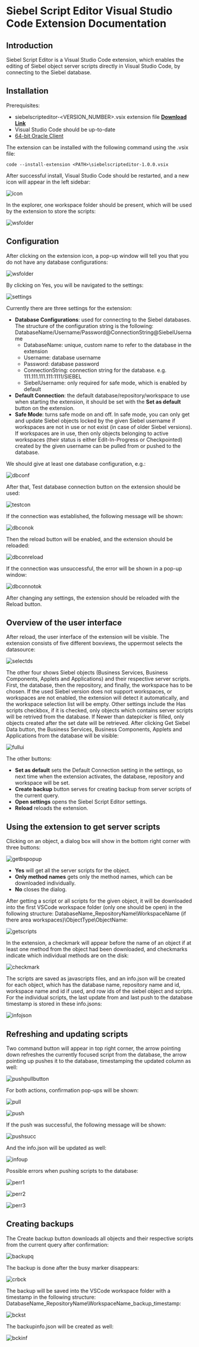 # Siebel Script Editor Visual Studio Code Extension Documentation

## Introduction
Siebel Script Editor is a Visual Studio Code extension, which enables the editing of Siebel object server scripts directly in Visual Studio Code, by connecting to the Siebel database.

## Installation
Prerequisites:
- siebelscripteditor-\<VERSION_NUMBER\>.vsix extension file [__Download Link__](https://github.com/endoit/siebelScriptsEditor/raw/main/siebelscripteditor-1.0.0.vsix)
-	Visual Studio Code should be up-to-date
-	[64-bit Oracle Client](https://www.oracle.com/database/technologies/instant-client/downloads.html)

The extension can be installed with the following command using the .vsix file:
```
code --install-extension <PATH>\siebelscripteditor-1.0.0.vsix
```
After successful install, Visual Studio Code should be restarted, and a new icon will appear in the left sidebar:

![icon](/features/documentation/icon.PNG)

In the explorer, one workspace folder should be present, which will be used by the extension to store the scripts:

![wsfolder](/features/documentation/ws.png)

## Configuration
After clicking on the extension icon, a pop-up window will tell you that you do not have any database configurations:

![wsfolder](/features/documentation/nodbconf.PNG)

By clicking on Yes, you will be navigated to the settings:

![settings](/features/documentation/settings.PNG)

Currently there are three settings for the extension:
- __Database Configurations__: used for connecting to the Siebel databases. The structure of the configuration string is the following: DatabaseName/Username/Password@ConnectionString@SiebelUsername
  - DatabaseName: unique, custom name to refer to the database in the extension
  - Username: database username
  - Password: database password
  - ConnectionString: connection string for the database. e.g. 111.111.111.111:1111/SIEBEL
  - SiebelUsername: only required for safe mode, which is enabled by default
- __Default Connection__: the default database/repository/workspace to use when starting the extension, it should be set with the __Set as default__ button on the extension.
- __Safe Mode__: turns safe mode on and off. In safe mode, you can only get and update Siebel objects locked by the given Siebel username if workspaces are not in use or not exist (in case of older Siebel versions). If workspaces are in use, then only objects belonging to active workspaces (their status is either Edit-In-Progress or Checkpointed) created by the given username can be pulled from or pushed to the database.

We should give at least one database configuration, e.g.:

![dbconf](/features/documentation/dbconf.PNG)

After that, Test database connection button on the extension should be used:

![testcon](/features/documentation/testcon.PNG)

If the connection was established, the following message will be shown:

![dbconok](/features/documentation/dbconok.PNG)

Then the reload button will be enabled, and the extension should be reloaded:

![dbconreload](/features/documentation/dbconreload.PNG)

If the connection was unsuccessful, the error will be shown in a pop-up window:

![dbconnotok](/features/documentation/dbconnotok.PNG)

After changing any settings, the extension should be reloaded with the Reload button.

## Overview of the user interface
After reload, the user interface of the extension will be visible. The extension consists of five different boxviews, the uppermost selects the datasource:

![selectds](/features/documentation/selectds.PNG)

The other four shows Siebel objects (Business Services, Business Components, Applets and Applications) and their respective server scripts. First, the database, then the repository, and finally, the workspace has to be chosen. If the used Siebel version does not support workspaces, or workspaces are not enabled, the extension will detect it automatically, and the workspace selection list will be empty. Other settings include the Has scripts checkbox, if it is checked, only objects which contains server scripts will be retrived from the database. If Newer than datepicker is filled, only objects created after the set date will be retrieved. After clicking Get Siebel Data button, the Business Services, Business Components, Applets and Applications from the database will be visible:

![fullui](/features/documentation/fullui.PNG)

The other buttons:
- __Set as default__ sets the Default Connection setting in the settings, so next time when the extension activates, the database, repository and workspace will be set.
- __Create backup__ button serves for creating backup from server scripts of the current query.
- __Open settings__ opens the Siebel Script Editor settings.
- __Reload__ reloads the extension.

## Using the extension to get server scripts
Clicking on an object, a dialog box will show in the bottom right corner with three buttons:

![getbspopup](/features/documentation/getbspopup.PNG)

- __Yes__ will get all the server scripts for the object.
- __Only method names__ gets only the method names, which can be downloaded individually.
- __No__ closes the dialog.

After getting a script or all scripts for the given object, it will be downloaded into the first VSCode workspace folder (only one should be open) in the following structure: DatabaseName_RepositoryName\WorkspaceName (if there area workspaces)\ObjectType\ObjectName:

![getscripts](/features/documentation/getscripts.PNG)

In the extension, a checkmark will appear before the name of an object if at least one method from the object had been downloaded, and checkmarks indicate which individual methods are on the disk:

![checkmark](/features/documentation/checkmark.PNG)

The scripts are saved as javascripts files, and an info.json will be created for each object, which has the database name, repository name and id, workspace name and id if used, and row ids of the siebel object and scripts. For the individual scripts, the last update from and last push to the database timestamp is stored in these info.jsons:

![infojson](/features/documentation/infojson.PNG)

## Refreshing and updating scripts
Two command button will appear in top right corner, the arrow pointing down refreshes the currently focused script from the database, the arrow pointing up pushes it to the database, timestamping the updated column as well:

![pushpullbutton](/features/documentation/pushpullbutton.PNG)

For both actions, confirmation pop-ups will be shown:

![pull](/features/documentation/pull.PNG)

![push](/features/documentation/push.PNG)

If the push was successful, the following message will be shown:

![pushsucc](/features/documentation/pushsucc.PNG)

And the info.json will be updated as well:

![infoup](/features/documentation/infoup.PNG)

Possible errors when pushing scripts to the database:

![perr1](/features/documentation/perr1.PNG)

![perr2](/features/documentation/perr2.PNG)

![perr3](/features/documentation/perr3.PNG)

## Creating backups
The Create backup button downloads all objects and their respective scripts from the current query after confirmation:

![backupq](/features/documentation/backupq.PNG)

The backup is done after the busy marker disappears: 

![crbck](/features/documentation/crbck.PNG)

The backup will be saved into the VSCode workspace folder with a timestamp in the following structure: DatabaseName_RepositoryName\WorkspaceName_backup_timestamp:

![bckst](/features/documentation/bckst.PNG)

The backupinfo.json will be created as well:

![bckinf](/features/documentation/bckinf.PNG)
